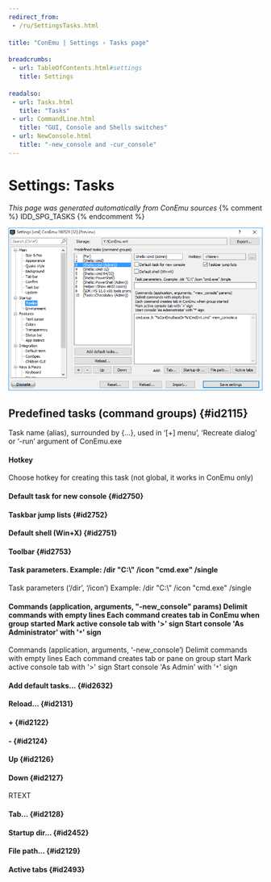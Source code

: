 ```yaml
---
redirect_from:
 - /ru/SettingsTasks.html

title: "ConEmu | Settings › Tasks page"

breadcrumbs:
 - url: TableOfContents.html#settings
   title: Settings

readalso:
 - url: Tasks.html
   title: "Tasks"
 - url: CommandLine.html
   title: "GUI, Console and Shells switches"
 - url: NewConsole.html
   title: "-new_console and -cur_console"
---
```


# Settings: Tasks

*This page was generated automatically from ConEmu sources*
{% comment %} IDD_SPG_TASKS {% endcomment %}

![ConEmu Settings: Tasks](/img/Settings-Tasks.png)



## Predefined tasks (command groups)  {#id2115}

Task name (alias), surrounded by {...}, used in ‘[+] menu’, ‘Recreate dialog’ or ‘-run’ argument of ConEmu.exe

#### Hotkey
Choose hotkey for creating this task (not global, it works in ConEmu only)

#### Default task for new console  {#id2750}


#### Taskbar jump lists  {#id2752}


#### Default shell (Win+X)  {#id2751}


#### Toolbar  {#id2753}


#### Task parameters. Example: /dir "C:\\" /icon "cmd.exe" /single
Task parameters (‘/dir’, ‘/icon’) Example: /dir "C:\\" /icon "cmd.exe" /single



#### Commands (application, arguments, "-new_console" params) Delimit commands with empty lines Each command creates tab in ConEmu when group started Mark active console tab with '>' sign Start console 'As Administrator' with '`*`' sign
Commands (application, arguments, ‘-new_console’) Delimit commands with empty lines Each command creates tab or pane on group start Mark active console tab with '>' sign Start console 'As Admin' with '`*`' sign

#### Add default tasks...  {#id2632}


#### Reload...  {#id2131}


#### +  {#id2122}


#### -  {#id2124}


#### Up  {#id2126}


#### Down  {#id2127}


RTEXT

#### Tab...  {#id2128}


#### Startup dir...  {#id2452}


#### File path...  {#id2129}


#### Active tabs  {#id2493}




